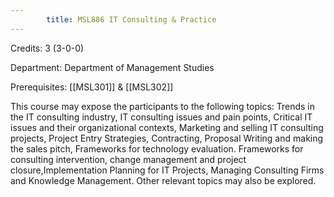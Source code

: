 ```yaml
---
        title: MSL886 IT Consulting & Practice
---
```

Credits: 3 (3-0-0)

Department: Department of Management Studies

Prerequisites: [[MSL301]] & [[MSL302]]

This course may expose the participants to the following topics: Trends in the IT consulting industry, IT consulting issues and pain points, Critical IT issues and their organizational contexts, Marketing and selling IT consulting projects, Project Entry Strategies, Contracting, Proposal Writing and making the sales pitch, Frameworks for technology evaluation. Frameworks for consulting intervention, change management and project closure,Implementation Planning for IT Projects, Managing Consulting Firms and Knowledge Management. Other relevant topics may also be explored.